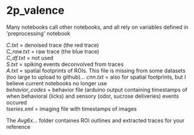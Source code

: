 # 2p_valence
 
Many notebooks call other notebooks, and all rely on variables defined in 'preprocessing' notebook  
   
*C.txt* = denoised trace (the red trace)  
*C_raw.txt* = raw trace (the blue trace)  
*C_df.txt* = not used  
*S.txt* = spiking events deconvolved from traces  
*A.txt* = spatial footprints of ROIs. This file is missing from some datasets (too large to upload to github)...
*cnn.txt* = also for spatial footprints, but I believe current notebooks no longer use  
*behavior_codes* = behavior file (arduino output containing timestamps of when behavioral (licks) and sensory (odor, sucrose deliveries) events occured  
*tseries.xml* = imaging file with timestamps of images  
   
The *Avg6x...* folder containes ROI outlines and extracted traces for your reference
